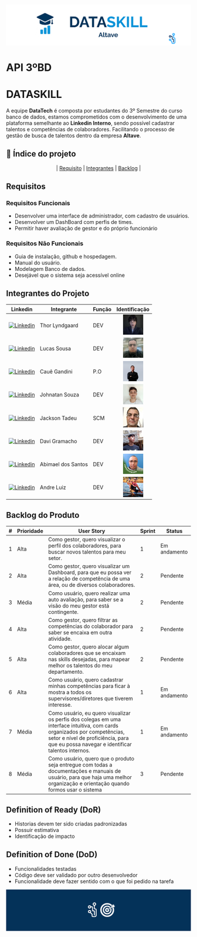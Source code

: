 <img src = "assets/cabecalho.png">

# API 3ºBD
# DATASKILL
A equipe **DataTech** é composta por estudantes do 3º Semestre do curso banco de dados, estamos comprometidos com o desenvolvimento de uma plataforma semelhante ao **Linkedin Interno**, sendo possível cadastrar talentos e competências de colaboradores. Facilitando o processo de gestão de busca de talentos dentro da empresa **Altave**.

## 📍 Índice do projeto 
<center>

| [Requisito](#requisitos) | [Integrantes](#integrantes-do-projeto) | [Backlog](#backlog-do-produto) |

</center>

## Requisitos
### Requisitos Funcionais

- Desenvolver uma interface de administrador, com cadastro de usuários.
- Desenvolver um DashBoard com perfis de times.
- Permitir haver avaliação de gestor e do próprio funcionário

### Requisitos Não Funcionais

- Guia de instalação, github e hospedagem.
- Manual do usuário.
- Modelagem Banco de dados.
- Desejável que o sistema seja acessível online

## Integrantes do Projeto 
| <center>Linkedin</center> | Integrante | Função | Identificação |
|-------------------------- |------------|--------|---------------|
|<a href="https://www.linkedin.com/in/thor-lyndgaard-b2155826b/"><img src="https://img.shields.io/badge/LinkedIn-0077B5?style=for-the-badge&logo=linkedin&logoColor=white" alt="Linkedin" ></a> | Thor Lyndgaard | DEV | <a href=""><center><img src="assets/team-profile/thor.jpg" height="55" width="55"></a></center> |
|<a href="https://www.linkedin.com/in/lucas-silva-sousa-79058421a/"><img src="https://img.shields.io/badge/LinkedIn-0077B5?style=for-the-badge&logo=linkedin&logoColor=white" alt="Linkedin" ></a> | Lucas Sousa | DEV | <a href=""><center><img src="assets/team-profile/lucas.jpg" height="55" width="55"></a></center> |
|<a href="https://www.linkedin.com/in/cau%C3%AA-gandini-7928771a2/"><img src="https://img.shields.io/badge/LinkedIn-0077B5?style=for-the-badge&logo=linkedin&logoColor=white" alt="Linkedin" ></a> | Cauê Gandini | P.O | <a href=""><center><img src="assets/team-profile/caue.jpg" height="55" width="55"></a></center> |
|<a href="https://www.linkedin.com/in/johnatan-souza/"><img src="https://img.shields.io/badge/LinkedIn-0077B5?style=for-the-badge&logo=linkedin&logoColor=white" alt="Linkedin" ></a> | Johnatan Souza | DEV | <a href=""><center><img src="assets/team-profile/john.jpg" height="55" width="55"></a></center> |
|<a href="https://www.linkedin.com/in/jacksonmoraes/"><img src="https://img.shields.io/badge/LinkedIn-0077B5?style=for-the-badge&logo=linkedin&logoColor=white" alt="Linkedin" ></a> | Jackson Tadeu | SCM | <a href=""><center><img src="assets/team-profile/jackson.jpg" height="55" width="55"></a></center> |
|<a href="https://www.linkedin.com/in/davi-gramacho-702a48326/"><img src="https://img.shields.io/badge/LinkedIn-0077B5?style=for-the-badge&logo=linkedin&logoColor=white" alt="Linkedin" ></a> | Davi Gramacho | DEV | <a href=""><center><img src="assets/team-profile/davi.jpg" height="55" width="55"></a></center> |
|<a href="https://www.linkedin.com/in/abimael-souza-dos-santos-8776751a8/"><img src="https://img.shields.io/badge/LinkedIn-0077B5?style=for-the-badge&logo=linkedin&logoColor=white" alt="Linkedin" ></a> | Abimael dos Santos | DEV | <a href=""><center><img src="assets/team-profile/abimael.jpg" height="55" width="55"></a></center> |
|<a href=""><img src="https://img.shields.io/badge/LinkedIn-0077B5?style=for-the-badge&logo=linkedin&logoColor=white" alt="Linkedin" ></a> | Andre Luiz | DEV | <a href=""><center><img src="assets/team-profile/andre.jpg" height="55" width="55"></a></center> |

## Backlog do Produto

| #  | Prioridade | User Story                                                                                                   | Sprint | Status       |
|----|------------|--------------------------------------------------------------------------------------------------------------|--------|--------------|
| 1  | Alta       | Como gestor, quero visualizar o perfil dos colaboradores, para buscar novos talentos para meu setor.    | 1     | Em andamento   |
| 2  | Alta       | Como gestor, quero visualizar um Dashboard, para que eu possa ver a relação de competência de uma área, ou de diversos colaboradores.| 2      | Pendente  |
| 3  | Média      | Como usuário, quero realizar uma auto avaliação, para saber se a visão do meu gestor está contingente.  | 2      | Pendente     |
| 4  | Alta       | Como gestor, quero filtrar as competências do colaborador para saber se encaixa em outra atividade.     | 2     | Pendente    |
| 5  | Alta       | Como gestor, quero alocar algum colaboradores que se encaixam nas skills desejadas, para mapear melhor os talentos do meu departamento. | 2      | Pendente |
| 6  | Alta       | Como usuário, quero cadastrar minhas competências para ficar à mostra a todos os supervisores/diretores que tiverem interesse. | 1      | Em andamento |
| 7  | Média       | Como usuário, eu quero visualizar os perfis dos colegas em uma interface intuitiva, com cards organizados por competências, setor e nível de proficiência, para que eu possa navegar e identificar talentos internos. | 1      | Em andamento |
| 8  | Média       | Como usuário, quero que o produto seja entregue com todas a documentações e manuais de usuário, para que haja uma melhor organização e orientação quando formos usar o sistema | 3  | Pendente|

## Definition of Ready (DoR)
- Historias devem ter sido criadas padronizadas
- Possuir estimativa
- Identificação de impacto

## Definition of Done (DoD)
- Funcionalidades testadas
- Código deve ser validado por outro desenvolvedor
- Funcionalidade deve fazer sentido com o que foi pedido na tarefa

<img src = "assets/rodape.png">
